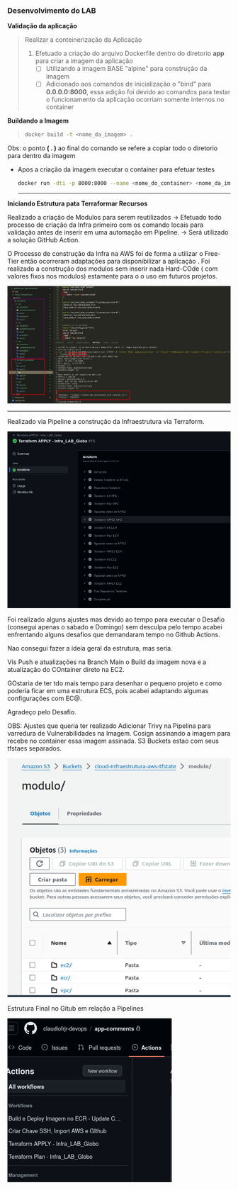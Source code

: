 
### Desenvolvimento do LAB

**Validação da aplicação**

> Realizar a conteinerização  da Aplicação
> 
> 1. Efetuado a criação do arquivo Dockerfile dentro do diretorio **app**  para criar a imagem da aplicação
>     - [ ]  Utilizando a imagem BASE "alpine" para construção da imagem 
>    - [ ]  Adicionado aos comandos de inicialização o "bind" para **0.0.0.0:8000**, essa adição foi devido ao comandos para testar o funcionamento da aplicação ocorriam somente internos no container 
>      
**Buildando a Imagem**
>    ```bash
>    docker build -t <nome_da_imagem> .     
> ``` 
  Obs: o ponto **( . )** ao final do comando se refere a copiar todo o diretorio para dentro da imagem
>          
- Apos a criação da imagem executar o container para efetuar testes
    
    ```bash
    docker run -dti -p 8000:8000 --name <nome_do_container> <nome_da_imagem_buildada>
    ```
    
    ---

**Iniciando Estrutura pata Terraformar Recursos**

Realizado a criação de Modulos para serem reutilizados
→ Efetuado todo processo de criação da Infra primeiro com os comando locais para validação antes de inserir em uma automação em Pipeline.
→  Será utilizado a solução GitHub Action.

O Processo de construção da Infra na AWS foi de forma a utilizar o Free-Tier então ocorreram adaptações para disponibilizar a aplicação .
 Foi realizado a construção dos modulos sem inserir nada Hard-COde ( com valores fixos  nos modulos) estamente para o o uso em futuros projetos.

![alt text](image.png)

-------------------------------------------------------------------------------------------------------------
Realizado via Pipeline a construção da Infraestrutura via Terraform.

![alt text](image-1.png)

Foi realizado alguns ajustes mas devido ao tempo para executar o Desafio (consegui apenas o sabado e Domingo) sem desculpa pelo tempo acabei enfrentando alguns desafios que demandaram tempo no Github Actions.

Nao consegui fazer a ideia geral da estrutura, mas seria.

Vis Push e atualizações na Branch Main o Build da imagem nova e a atualização do COntainer direto na EC2.


GOstaria de ter tdo mais tempo para desenhar o pequeno projeto e como poderia ficar em uma estrutura ECS, pois acabei adaptando algumas configurações com EC@.

Agradeço pelo Desafio.

OBS: Ajustes que queria ter realizado 
   Adicionar Trivy na Pipelina para varredura de Vulnerabilidades na Imagem.
   Cosign assinando a imagem para recebe no container essa imagem assinada.
   S3 Buckets estao com seus tfstaes separados.

   ![alt text](image-2.png)

   Estrutura Final no Gitub em relação a Pipelines

   ![alt text](image-3.png)